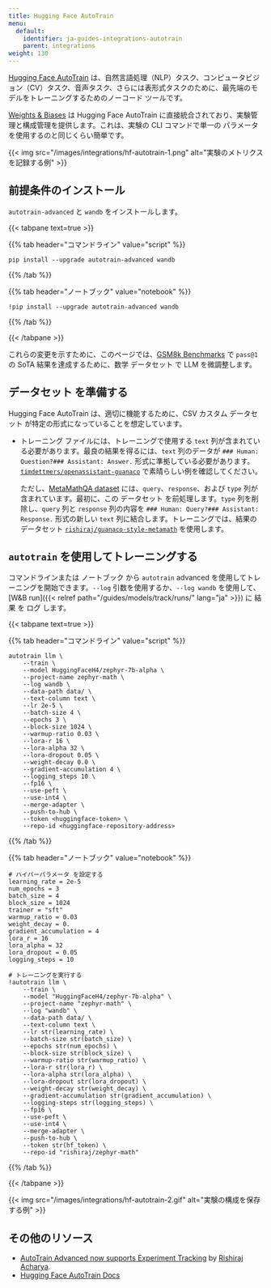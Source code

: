 ```yaml
---
title: Hugging Face AutoTrain
menu:
  default:
    identifier: ja-guides-integrations-autotrain
    parent: integrations
weight: 130
---
```


[Hugging Face AutoTrain](https://huggingface.co/docs/autotrain/index) は、自然言語処理（NLP）タスク、コンピュータビジョン（CV）タスク、音声タスク、さらには表形式タスクのために、最先端のモデルをトレーニングするためのノーコード ツールです。

[Weights & Biases](http://wandb.com/) は Hugging Face AutoTrain に直接統合されており、実験管理と構成管理を提供します。これは、実験の CLI コマンドで単一の パラメータ を使用するのと同じくらい簡単です。

{{< img src="/images/integrations/hf-autotrain-1.png" alt="実験のメトリクスを記録する例" >}}

## 前提条件のインストール

`autotrain-advanced` と `wandb` をインストールします。

{{< tabpane text=true >}}

{{% tab header="コマンドライン" value="script" %}}

```shell
pip install --upgrade autotrain-advanced wandb
```

{{% /tab %}}

{{% tab header="ノートブック" value="notebook" %}}

```notebook
!pip install --upgrade autotrain-advanced wandb
```

{{% /tab %}}

{{< /tabpane >}}

これらの変更を示すために、このページでは、[GSM8k Benchmarks](https://github.com/openai/grade-school-math) で `pass@1` の SoTA 結果を達成するために、数学 データセット で LLM を微調整します。

## データセット を準備する

Hugging Face AutoTrain は、適切に機能するために、CSV カスタム データセット が特定の形式になっていることを想定しています。

- トレーニング ファイルには、トレーニングで使用する `text` 列が含まれている必要があります。最良の結果を得るには、`text` 列のデータが `### Human: Question?### Assistant: Answer.` 形式に準拠している必要があります。[`timdettmers/openassistant-guanaco`](https://huggingface.co/datasets/timdettmers/openassistant-guanaco) で素晴らしい例を確認してください。

    ただし、[MetaMathQA dataset](https://huggingface.co/datasets/meta-math/MetaMathQA) には、`query`、`response`、および `type` 列が含まれています。最初に、この データセット を前処理します。`type` 列を削除し、`query` 列と `response` 列の内容を `### Human: Query?### Assistant: Response.` 形式の新しい `text` 列に結合します。トレーニングでは、結果の データセット [`rishiraj/guanaco-style-metamath`](https://huggingface.co/datasets/rishiraj/guanaco-style-metamath) を使用します。

## `autotrain` を使用してトレーニングする

コマンドラインまたは ノートブック から `autotrain` advanced を使用してトレーニングを開始できます。`--log` 引数を使用するか、`--log wandb` を使用して、[W&B run]({{< relref path="/guides/models/track/runs/" lang="ja" >}}) に 結果 を ログ します。

{{< tabpane text=true >}}

{{% tab header="コマンドライン" value="script" %}}

```shell
autotrain llm \
    --train \
    --model HuggingFaceH4/zephyr-7b-alpha \
    --project-name zephyr-math \
    --log wandb \
    --data-path data/ \
    --text-column text \
    --lr 2e-5 \
    --batch-size 4 \
    --epochs 3 \
    --block-size 1024 \
    --warmup-ratio 0.03 \
    --lora-r 16 \
    --lora-alpha 32 \
    --lora-dropout 0.05 \
    --weight-decay 0.0 \
    --gradient-accumulation 4 \
    --logging_steps 10 \
    --fp16 \
    --use-peft \
    --use-int4 \
    --merge-adapter \
    --push-to-hub \
    --token <huggingface-token> \
    --repo-id <huggingface-repository-address>
```

{{% /tab %}}

{{% tab header="ノートブック" value="notebook" %}}

```notebook
# ハイパーパラメータ を設定する
learning_rate = 2e-5
num_epochs = 3
batch_size = 4
block_size = 1024
trainer = "sft"
warmup_ratio = 0.03
weight_decay = 0.
gradient_accumulation = 4
lora_r = 16
lora_alpha = 32
lora_dropout = 0.05
logging_steps = 10

# トレーニングを実行する
!autotrain llm \
    --train \
    --model "HuggingFaceH4/zephyr-7b-alpha" \
    --project-name "zephyr-math" \
    --log "wandb" \
    --data-path data/ \
    --text-column text \
    --lr str(learning_rate) \
    --batch-size str(batch_size) \
    --epochs str(num_epochs) \
    --block-size str(block_size) \
    --warmup-ratio str(warmup_ratio) \
    --lora-r str(lora_r) \
    --lora-alpha str(lora_alpha) \
    --lora-dropout str(lora_dropout) \
    --weight-decay str(weight_decay) \
    --gradient-accumulation str(gradient_accumulation) \
    --logging-steps str(logging_steps) \
    --fp16 \
    --use-peft \
    --use-int4 \
    --merge-adapter \
    --push-to-hub \
    --token str(hf_token) \
    --repo-id "rishiraj/zephyr-math"
```

{{% /tab %}}

{{< /tabpane >}}


{{< img src="/images/integrations/hf-autotrain-2.gif" alt="実験の構成を保存する例" >}}

## その他のリソース

* [AutoTrain Advanced now supports Experiment Tracking](https://huggingface.co/blog/rishiraj/log-autotrain) by [Rishiraj Acharya](https://huggingface.co/rishiraj).
* [Hugging Face AutoTrain Docs](https://huggingface.co/docs/autotrain/index)
